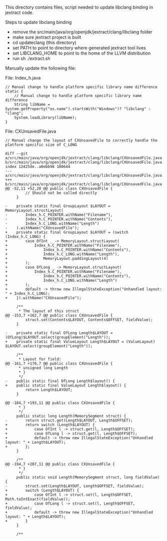 This directory contains files, script needed to update libclang binding in jextract code.

Steps to update libclang binding

* remove the src/main/java/org/openjdk/jextract/clang/libclang folder
* make sure jextract project is built
* cd updateclang (this directory)
* set PATH to point to directory where generated jextract tool lives
* set LIBCLANG_HOME to point to the home of the LLVM distribution
* run sh ./extract.sh

Manually update the following file:

File: Index_h.java


    // Manual change to handle platform specific library name difference
    static {
        // Manual change to handle platform specific library name difference
        String libName = System.getProperty("os.name").startsWith("Windows")? "libclang" : "clang";
        System.loadLibrary(libName);
    }

File: CXUnsavedFile.java

```
// Manual change the layout of CXUnsavedFile to correctly handle the platform specific size of C_LONG

diff --git a/src/main/java/org/openjdk/jextract/clang/libclang/CXUnsavedFile.java b/src/main/java/org/openjdk/jextract/clang/libclang/CXUnsavedFile.java
index 12d25de..a0ebb98 100644
--- a/src/main/java/org/openjdk/jextract/clang/libclang/CXUnsavedFile.java
+++ b/src/main/java/org/openjdk/jextract/clang/libclang/CXUnsavedFile.java
@@ -52,11 +52,20 @@ public class CXUnsavedFile {
         // Should not be called directly
     }

-    private static final GroupLayout $LAYOUT = MemoryLayout.structLayout(
-        Index_h.C_POINTER.withName("Filename"),
-        Index_h.C_POINTER.withName("Contents"),
-        Index_h.C_LONG.withName("Length")
-    ).withName("CXUnsavedFile");
+    private static final GroupLayout $LAYOUT = (switch (Index_h.C_LONG) {
+        case OfInt _ -> MemoryLayout.structLayout(
+            Index_h.C_POINTER.withName("Filename"),
+                Index_h.C_POINTER.withName("Contents"),
+                Index_h.C_LONG.withName("Length"),
+                MemoryLayout.paddingLayout(4)
+        );
+        case OfLong _ -> MemoryLayout.structLayout(
+            Index_h.C_POINTER.withName("Filename"),
+                Index_h.C_POINTER.withName("Contents"),
+                Index_h.C_LONG.withName("Length")
+        );
+        default -> throw new IllegalStateException("Unhandled layout: " + Index_h.C_LONG);
+    }).withName("CXUnsavedFile");

     /**
      * The layout of this struct
@@ -153,7 +162,7 @@ public class CXUnsavedFile {
         struct.set(Contents$LAYOUT, Contents$OFFSET, fieldValue);
     }

-    private static final OfLong Length$LAYOUT = (OfLong)$LAYOUT.select(groupElement("Length"));
+    private static final ValueLayout Length$LAYOUT = (ValueLayout) $LAYOUT.select(groupElement("Length"));

     /**
      * Layout for field:
@@ -161,7 +170,7 @@ public class CXUnsavedFile {
      * unsigned long Length
      * }
      */
-    public static final OfLong Length$layout() {
+    public static final ValueLayout Length$layout() {
         return Length$LAYOUT;
     }

@@ -184,7 +193,11 @@ public class CXUnsavedFile {
      * }
      */
     public static long Length(MemorySegment struct) {
-        return struct.get(Length$LAYOUT, Length$OFFSET);
+        return switch (Length$LAYOUT) {
+            case OfInt l -> struct.get(l, Length$OFFSET);
+            case OfLong l -> struct.get(l, Length$OFFSET);
+            default -> throw new IllegalStateException("Unhandled layout: " + Length$LAYOUT);
+        };
     }

     /**
@@ -194,7 +207,11 @@ public class CXUnsavedFile {
      * }
      */
     public static void Length(MemorySegment struct, long fieldValue) {
-        struct.set(Length$LAYOUT, Length$OFFSET, fieldValue);
+        switch (Length$LAYOUT) {
+            case OfInt l -> struct.set(l, Length$OFFSET, Math.toIntExact(fieldValue));
+            case OfLong l -> struct.set(l, Length$OFFSET, fieldValue);
+            default -> throw new IllegalStateException("Unhandled layout: " + Length$LAYOUT);
+        }
     }

     /**
```
